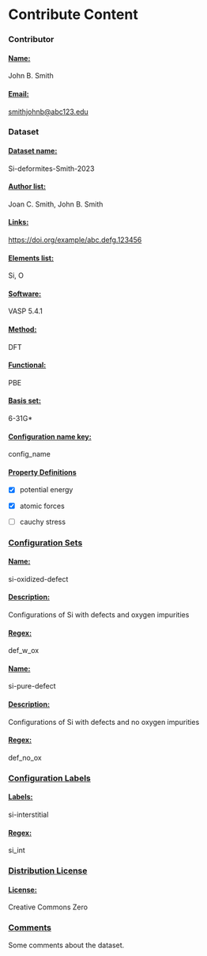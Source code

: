 # Contribute Content
  
### Contributor

#### [Name:][name]
<!-- Enter your name -->
John B. Smith

#### [Email:][email]
<!-- Enter your email. This will be used for correspondence about dataset submission -->
smithjohnb@abc123.edu

### Dataset

#### [Dataset name:][dname]
<!-- Enter dataset name -->
Si-deformites-Smith-2023

#### [Author list:][auth]
<!-- Enter list of dataset author names as "FirstName1 LastName1, FirstName2 LastName2". Do not use initials unless author is normally attributed by initial(s) -->
Joan C. Smith, John B. Smith

#### [Links:][link]
<!-- Enter list of resources describing dataset (DOI if available). Include DOI/URL for dataset, if aleady hosted online -->
https://doi.org/example/abc.defg.123456
  
#### [Elements list:][elem]
<!-- List elements present in dataset using elemental symbols (e.g., Si, Al, C, etc.) -->
Si, O

#### [Software:][soft]
<!-- Enter the software and version used for property calculations (e.g., VASP 5.4.1, ORCA 5.0.3) -->
VASP 5.4.1

#### [Method:][meth]
<!-- Enter the method(s) used for property calculations (e.g., DFT, CCSD, CCSD(T)) -->
DFT

#### [Functional:][func]
<!-- Enter the functional(s) used for property calculations (e.g., PBE, PBEsol, B3LYP, SCAN) -->
PBE

#### [Basis set:][bset]
<!-- Enter the basis set used for property calculations (e.g., cc-pVDZ, aug-cc-PVTZ) -->
6-31G*

#### [Configuration name key:][cokey]
<!-- A configuration’s name will be used for grouping and label application. Names will default to file names if no key is provided. In an extended XYZ file, for example, setting the Configuration Name Key to an existing key "config_name" would use the values provided by this key to name configurations -->
config_name


#### [Property Definitions][pd]
<!-- Select a predefined property if applicable to your data. See definitions at https://github.com/colabfit/colabfit-tools/blob/development/colabfit/tools/property_definitions.py.

To select a property, replace the corresponding "[ ]" with "[x]" or "[X]".
- [X] example property

If a predefined property definition listed above does not apply to your content, you may submit new property definition files with your dataset files. Examples may be found in the file "example_property_definitions.py.-->

- [X] potential energy
- [X] atomic forces
- [ ] cauchy stress


### [Configuration Sets][cset]
<!-- Configuration sets are used to organize and group similar Configurations with one another. These could be similar structures, similar methods, etc.

A Configuration Set’s Extended ID is constructed according to {Name}_{Short ID}. "Name" can be used to lend interpretability to an Extended ID.

Configuration Sets are constructed using regular expressions to match and group Configurations based on their name (remember that the names of Configurations are obtained from the specified "Configuration Name Key"). 

You may create as many configuration sets as needed by copying and pasting the below three entries. -->


#### [Name:][cname] 
<!-- Name will be used to construct an Extended ID for the Configuration set. --> 
si-oxidized-defect 
#### [Description:][cdesc]
<!-- Enter human-readable description of the configurations in the set -->  
Configurations of Si with defects and oxygen impurities
#### [Regex:][creg]
def_w_ox
<!-- Enter a regular expression for matching to configuration names (i.e., to match only the name entered above and no other configuration set names you have entered) -->
<!-- In the above example, the dataset extxyz files would include some configurations with such key/value pairs as: "configname=si_def_w_ox_si_int_1", "configname=si_def_w_ox_si_int_2", etc. -->  

#### [Name:][cname]
si-pure-defect
#### [Description:][cdesc]
Configurations of Si with defects and no oxygen impurities
#### [Regex:][creg]
def_no_ox


### [Configuration Labels][clhead]
<!-- (Optional): If necessary, more specific labels can be added to Configurations for querying purposes. Similar to the construction of Configuration Sets, regular expressions are matched against a Configuration’s name. 

You may create as many labels as needed -->

#### [Labels:][clab]
<!-- Labels to attach to the configurations matched by regex below -->
si-interstitial

#### [Regex:][labreg]
<!-- Regular expression for matching to configuration names (as defined in Configuration Set section above)-->
si_int

### [Distribution License][lcns]
<!-- Enter the license under which the content will be distributed (e.g. Creative Commons Zero) -->
#### [License:][lcns]
Creative Commons Zero

### [Comments][comm]
<!-- Enter any additional comments for the reviewer below -->
Some comments about the dataset.


<!-- Tooltip text -->
[name]: ## "Name of person submitting dataset"
[email]: ## "Email of person submitting dataset. This will be used for correspondence about dataset submission"

[dname]: ## "A short name for your dataset"
[auth]: ## 'A list of dataset author names. Format as "FirstName1 LastName1, FirstName2 LastName2". Do not use initials unless author is normally attributed by initial(s)'
[link]: ## "A list of resources describing dataset (DOI if available). Include DOI/URL for dataset, if aleady hosted online"
[elem]: ## "List elements present in dataset using elemental symbols (e.g., Si, Al, C, etc.)"
[soft]: ## "The software and version used for property calculations (e.g., VASP 5.4.1, ORCA 5.0.3)"
[meth]: ## "The method(s) used for property calculations (e.g., DFT, CCSD, CCSD(T))"
[func]: ## "The functional(s) used for property calculations (e.g., PBE, PBEsol, B3LYP, SCAN)"
[bset]: ## "The basis set used for property calculations (e.g., cc-pVDZ, aug-cc-PVTZ)"
[cokey]: ## 'A configuration’s name will be used for grouping and label application. Names will default to file names if no key is provided. In an extended XYZ file, for example, setting the Configuration Name Key to an existing key "config_name" would use the values provided by this key to name configurations'
[pd]: ## 'Select a predefined property if applicable to your data. If a predefined property definition listed above does not apply to your content, you may submit new property definition files with your dataset files. Examples may be found in the file "example_property_definitions.py.'
[cset]: ## 'Configuration sets are used to organize and group similar Configurations with one another. These could be similar structures, similar methods, etc. A Configuration Set’s Extended ID is constructed according to {Name}_{Short ID}. "Name" can be used to lend interpretability to an Extended ID. Configuration Sets are constructed using regular expressions to match and group Configurations based on their name (remember that the names of Configurations are obtained from the specified "Configuration Name Key"). You may create as many configuration sets as needed by copying and pasting the below three entries. '
[cname]: ## "Name will be used to construct an Extended ID for the Configuration set."
[cdesc]: ## "A human-readable description of the configurations in the set"
[creg]: ## "Enter a regular expression for matching to configuration names (i.e., to match only the name entered above and no other configuration set names you have entered)"

[clhead]: ## "(Optional): If necessary, more specific labels can be added to Configurations for querying purposes. Similar to the construction of Configuration Sets, regular expressions are matched against a Configuration’s name"
[clab]: ## "Labels to attach to the configurations matched by regex below"
[labreg]: ## "Regular expression for matching to configuration names (as defined in Configuration Set section above)"
[lcns]: ## "The license under which the content will be distributed (e.g. Creative Commons Zero)"
[comm]: ## "Any additional comments for the reviewer"